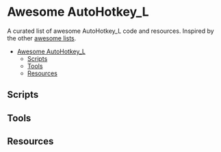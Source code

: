 # Awesome AutoHotkey_L
A curated list of awesome AutoHotkey_L code and resources. Inspired by the other [awesome lists](https://github.com/bayandin/awesome-awesomeness).

- [Awesome AutoHotkey_L](#awesome-rust)
  - [Scripts](#scripts)
  - [Tools](#tools)
  - [Resources](#resources)




## Scripts

## Tools

## Resources
